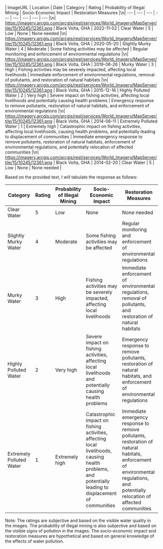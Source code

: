| ImageURL | Location | Date | Category | Rating | Probability of Illegal Mining | Socio-Economic Impact | Restoration Measures |\n| --- | --- | --- | --- | --- | --- | --- | --- |\n| https://imagery.arcgis.com/arcgis/rest/services/World_Imagery/MapServer/tile/15/10245/12361.png | Black Volta, GHA | 2022-11-02 | Clear Water | 5 | Low | None | None needed |\n| https://imagery.arcgis.com/arcgis/rest/services/World_Imagery/MapServer/tile/15/10245/12361.png | Black Volta, GHA | 2020-05-20 | Slightly Murky Water | 4 | Moderate | Some fishing activities may be affected | Regular monitoring and enforcement of environmental regulations |\n| https://imagery.arcgis.com/arcgis/rest/services/World_Imagery/MapServer/tile/15/10245/12361.png | Black Volta, GHA | 2019-06-26 | Murky Water | 3 | High | Fishing activities may be severely impacted, affecting local livelihoods | Immediate enforcement of environmental regulations, removal of pollutants, and restoration of natural habitats |\n| https://imagery.arcgis.com/arcgis/rest/services/World_Imagery/MapServer/tile/15/10245/12361.png | Black Volta, GHA | 2015-12-16 | Highly Polluted Water | 2 | Very high | Severe impact on fishing activities, affecting local livelihoods and potentially causing health problems | Emergency response to remove pollutants, restoration of natural habitats, and enforcement of environmental regulations |\n| https://imagery.arcgis.com/arcgis/rest/services/World_Imagery/MapServer/tile/15/10245/12361.png | Black Volta, GHA | 2014-06-11 | Extremely Polluted Water | 1 | Extremely high | Catastrophic impact on fishing activities, affecting local livelihoods, causing health problems, and potentially leading to displacement of communities | Immediate emergency response to remove pollutants, restoration of natural habitats, enforcement of environmental regulations, and potentially relocation of affected communities |\n| https://imagery.arcgis.com/arcgis/rest/services/World_Imagery/MapServer/tile/15/10245/12361.png | Black Volta, GHA | 2014-02-20 | Clear Water | 5 | Low | None | None needed |


Based on the provided text, I will tabulate the response as follows:

| Category | Rating | Probability of Illegal Mining | Socio-Economic Impact | Restoration Measures |
| --- | --- | --- | --- | --- |
| Clear Water | 5 | Low | None | None needed |
| Slightly Murky Water | 4 | Moderate | Some fishing activities may be affected | Regular monitoring and enforcement of environmental regulations |
| Murky Water | 3 | High | Fishing activities may be severely impacted, affecting local livelihoods | Immediate enforcement of environmental regulations, removal of pollutants, and restoration of natural habitats |
| Highly Polluted Water | 2 | Very high | Severe impact on fishing activities, affecting local livelihoods and potentially causing health problems | Emergency response to remove pollutants, restoration of natural habitats, and enforcement of environmental regulations |
| Extremely Polluted Water | 1 | Extremely high | Catastrophic impact on fishing activities, affecting local livelihoods, causing health problems, and potentially leading to displacement of communities | Immediate emergency response to remove pollutants, restoration of natural habitats, enforcement of environmental regulations, and potentially relocation of affected communities |

Note: The ratings are subjective and based on the visible water quality in the images. The probability of illegal mining is also subjective and based on the visible signs of pollution in the images. The socio-economic impact and restoration measures are hypothetical and based on general knowledge of the effects of water pollution.


